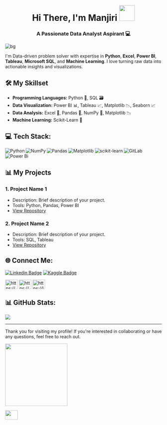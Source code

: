 <h1 align="center">Hi There, I'm Manjiri <img src= "https://i.pinimg.com/originals/d1/cc/b0/d1ccb027cb74358f8c5b5eff0d9c087d.gif" width="50px"></h1> 

<h3 align="center"> A Passionate Data Analyst Aspirant 💻 </h3> 

![bg](https://github.com/ManjiriSDS/General/blob/8339ffb64fda9c002c83422a29494776c7f28729/profile.jpg)

I'm Data-driven problem solver with expertise in **Python**, **Excel**, **Power BI**, **Tableau**, **Microsoft SQL**, and **Machine Learning**. I love turning raw data into actionable insights and visualizations.


## 🛠️ My Skillset

- **Programming Languages:** Python 🐍, SQL 🗃️
- **Data Visualization:** Power BI 📊, Tableau 📈, Matplotlib 📉, Seaborn 📈
- **Data Analysis:** Excel 📑, Pandas 🐼, NumPy 🔢, Matplotlib 📉 
- **Machine Learning:** Scikit-Learn 🤖


## 💻 Tech Stack:
 ![Python](https://img.shields.io/badge/python-3670A0?style=for-the-badge&logo=python&logoColor=ffdd54) ![NumPy](https://img.shields.io/badge/numpy-%23013243.svg?style=for-the-badge&logo=numpy&logoColor=white) ![Pandas](https://img.shields.io/badge/pandas-%23150458.svg?style=for-the-badge&logo=pandas&logoColor=white) ![Matplotlib](https://img.shields.io/badge/Matplotlib-%23ffffff.svg?style=for-the-badge&logo=Matplotlib&logoColor=black) ![scikit-learn](https://img.shields.io/badge/scikit--learn-%23F7931E.svg?style=for-the-badge&logo=scikit-learn&logoColor=white)  ![GitLab](https://img.shields.io/badge/gitlab-%23181717.svg?style=for-the-badge&logo=gitlab&logoColor=white) ![Power Bi](https://img.shields.io/badge/power_bi-F2C811?style=for-the-badge&logo=powerbi&logoColor=black)


## 📊 My Projects 

### 1. **Project Name 1**
   - Description: Brief description of your project.
   - Tools: Python, Pandas, Power BI
   - [View Repository](https://github.com/your-username/project-1)

### 2. **Project Name 2**
   - Description: Brief description of your project.
   - Tools: SQL, Tableau
   - [View Repository](https://github.com/your-username/project-2) 

## 🌐 Connect Me:

[![Linkedin Badge](https://img.shields.io/badge/-manjiris-blue?style=flat&logo=Linkedin&logoColor=white&link=https://www.linkedin.com/in/manjiri-sawant-3893b757/)](https://www.linkedin.com/in/manjiri-sawant-3893b757/)
[![Kaggle Badge](https://img.shields.io/badge/-Kaggle-fcee70?style=flat&logo=Kaggle&logoColor=blue&link=https://www.kaggle.com/blossome568)](https://www.kaggle.com/blossome568)


<p align="left">
<a href="https://linkedin.com/in/https://www.linkedin.com/in/manjiri-sawant-3893b757/" target="blank"><img align="center" src="https://raw.githubusercontent.com/rahuldkjain/github-profile-readme-generator/master/src/images/icons/Social/linked-in-alt.svg" alt="https://www.linkedin.com/in/manjiri-sawant-3893b757/" height="30" width="40" /></a>
<a href="https://kaggle.com/https://www.kaggle.com/blossome568" target="blank"><img align="center" src="https://raw.githubusercontent.com/rahuldkjain/github-profile-readme-generator/master/src/images/icons/Social/kaggle.svg" alt="https://www.kaggle.com/blossome568" height="30" width="40" /></a>
<a href="https://www.leetcode.com/https://leetcode.com/u/manjiris/" target="blank"><img align="center" src="https://raw.githubusercontent.com/rahuldkjain/github-profile-readme-generator/master/src/images/icons/Social/leet-code.svg" alt="https://leetcode.com/u/manjiris/" height="30" width="40" /></a>
</p>


## 📊 GitHub Stats:

![](https://github-readme-streak-stats.herokuapp.com/?user=ManjiriSDS&theme=dark&hide_border=false)<br/>


<!-- Proudly created with GPRM ( https://gprm.itsvg.in ) -->

---
Thank you for visiting my profile! If you're interested in collaborating or have any questions, feel free to reach out.  

<img src= "https://github.com/ManjiriSDS/General/blob/92405a7fabe10570b5497a30606ddc95305be815/giphy.gif" width="200px"> <!-- Replace with your image link -->


<img src= "https://media.baamboozle.com/uploads/images/43331/1614762563_77278_gif-url.gif" height="30" width ="40"/>

